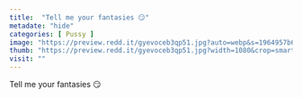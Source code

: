 ```yaml
---
title:  "Tell me your fantasies 😏"
metadate: "hide"
categories: [ Pussy ]
image: "https://preview.redd.it/gyevoceb3qp51.jpg?auto=webp&s=1964957b69d33e971961e62436105bd238b5096b"
thumb: "https://preview.redd.it/gyevoceb3qp51.jpg?width=1080&crop=smart&auto=webp&s=324b4828a2eb32e5f7f5a97cb9156ccef196090e"
visit: ""
---
```

Tell me your fantasies 😏

